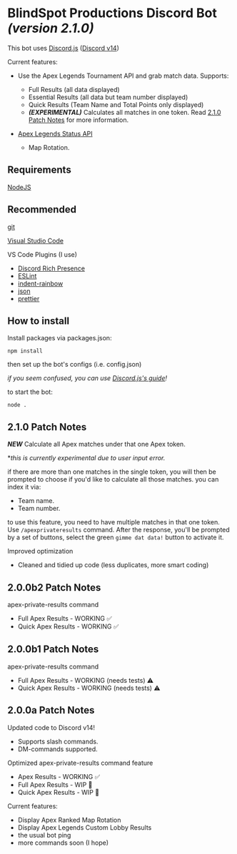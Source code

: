 # BlindSpot Productions Discord Bot ***(version 2.1.0)***

This bot uses [Discord.js](https://discord.js.org) ([Discord v14](https://discord.com/developers/docs/intro))

Current features:
 - Use the Apex Legends Tournament API and grab match data.  Supports:
   - Full Results (all data displayed)
   - Essential Results (all data but team number displayed)
   - Quick Results (Team Name and Total Points only displayed)
   - *__(EXPERIMENTAL)__* Calculates all matches in one token. Read [2.1.0 Patch Notes](https://github.com/n8ventures/blindspot-prod-discordbot.js/edit/main/README.md#patch-notes-210) for more information.
   
 - [Apex Legends Status API](https://apexlegendsapi.com/)
    - Map Rotation.
    
## Requirements
[NodeJS](https://nodejs.org/en/)
## Recommended
[git](https://git-scm.com)

[Visual Studio Code](https://code.visualstudio.com/)

VS Code Plugins (I use)
 - [Discord Rich Presence](https://marketplace.visualstudio.com/items?itemName=LeonardSSH.vscord)
 - [ESLint](https://marketplace.visualstudio.com/items?itemName=dbaeumer.vscode-eslint)
 - [indent-rainbow](https://marketplace.visualstudio.com/items?itemName=oderwat.indent-rainbow)
 - [json](https://marketplace.visualstudio.com/items?itemName=ZainChen.json)
 - [prettier](https://marketplace.visualstudio.com/items?itemName=esbenp.prettier-vscode)
   
## How to install
Install packages via packages.json:
```
npm install
```
then set up the bot's configs (i.e. config.json)

*if you seem confused, you can use [Discord.js's guide](https://discordjs.guide/#before-you-begin)!*

to start the bot:
```
node .
```

## 2.1.0 Patch Notes
***NEW*** Calculate all Apex matches under that one Apex token.

**this is currently experimental due to user input error.*

if there are more than one matches in the single token, you will then be prompted to choose if you'd like to calculate all those matches.
you can index it via:
- Team name.
- Team number.

to use this feature, you need to have multiple matches in that one token. Use `/apexprivateresults` command. After the response, you'll be prompted by a set of buttons, select the green `gimme dat data!` button to activate it.

Improved optimization
- Cleaned and tidied up code (less duplicates, more smart coding)
        
## 2.0.0b2 Patch Notes
apex-private-results command
- Full Apex Results - WORKING ✅
- Quick Apex Results - WORKING ✅

## 2.0.0b1 Patch Notes
apex-private-results command
- Full Apex Results - WORKING (needs tests) ⚠️
- Quick Apex Results - WORKING (needs tests) ⚠️

## 2.0.0a Patch Notes 
Updated code to Discord v14!
- Supports slash commands.
- DM-commands supported.

Optimized apex-private-results command feature
- Apex Results - WORKING ✅
- Full Apex Results - WIP 🚧
- Quick Apex Results - WIP 🚧

Current features:
- Display Apex Ranked Map Rotation
- Display Apex Legends Custom Lobby Results
- the usual bot ping
- more commands soon (I hope)
